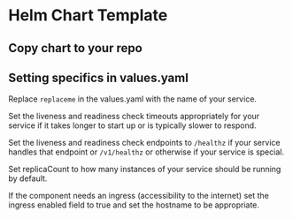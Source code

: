 # Helm Chart Template

## Copy chart to your repo

## Setting specifics in values.yaml

Replace `replaceme` in the values.yaml with the name of your service.

Set the liveness and readiness check timeouts appropriately for your service if
it takes longer to start up or is typically slower to respond.

Set the liveness and readiness check endpoints to `/healthz` if your service
handles that endpoint or `/v1/healthz` or otherwise if your service is special.

Set replicaCount to how many instances of your service should be running by
default.

If the component needs an ingress (accessibility to the internet) set the
ingress enabled field to true and set the hostname to be appropriate.
